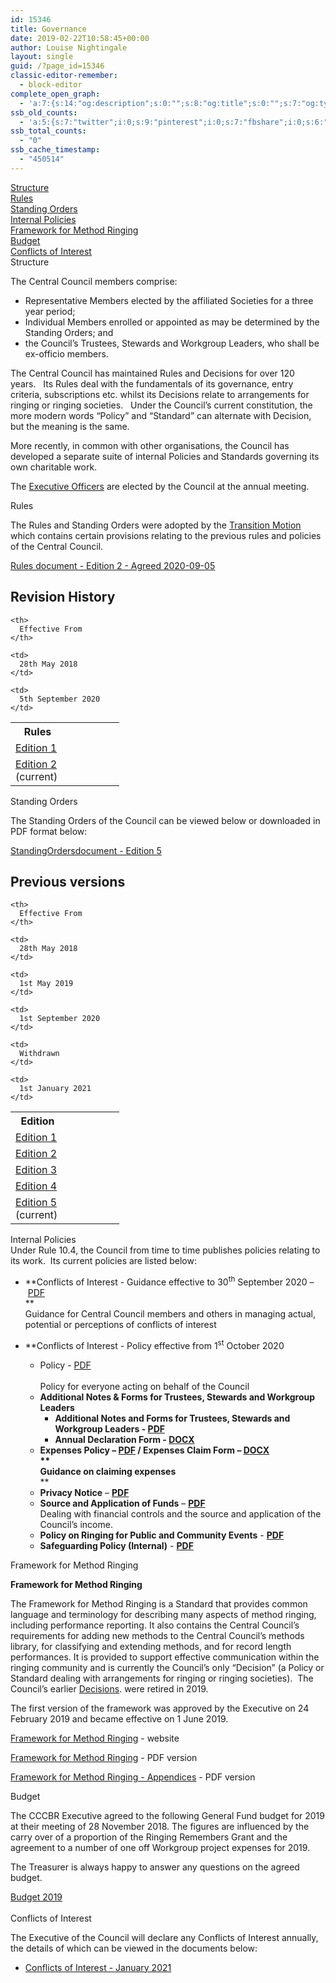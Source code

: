 ```yaml
---
id: 15346
title: Governance
date: 2019-02-22T10:58:45+00:00
author: Louise Nightingale
layout: single
guid: /?page_id=15346
classic-editor-remember:
  - block-editor
complete_open_graph:
  - 'a:7:{s:14:"og:description";s:0:"";s:8:"og:title";s:0:"";s:7:"og:type";s:0:"";s:12:"twitter:card";s:7:"summary";s:15:"twitter:creator";s:0:"";s:19:"twitter:description";s:0:"";s:8:"og:image";s:0:"";}'
ssb_old_counts:
  - 'a:5:{s:7:"twitter";i:0;s:9:"pinterest";i:0;s:7:"fbshare";i:0;s:6:"reddit";i:0;s:6:"tumblr";N;}'
ssb_total_counts:
  - "0"
ssb_cache_timestamp:
  - "450514"
---
```

[Structure]()  
[Rules]()  
[Standing Orders]()  
[Internal Policies]()  
[Framework for Method Ringing]()  
[Budget]()  
[Conflicts of Interest]()  
Structure

The Central Council members comprise:

  * Representative Members elected by the affiliated Societies for a three year period;
  * Individual Members enrolled or appointed as may be determined by the Standing Orders; and
  * the Council’s Trustees, Stewards and Workgroup Leaders, who shall be ex-officio members.

The Central Council has maintained Rules and Decisions for over 120 years.   Its Rules deal with the fundamentals of its governance, entry criteria, subscriptions etc. whilst its Decisions relate to arrangements for ringing or ringing societies.   Under the Council’s current constitution, the more modern words “Policy” and “Standard” can alternate with Decision, but the meaning is the same.

More recently, in common with other organisations, the Council has developed a separate suite of internal Policies and Standards governing its own charitable work.

The [Executive Officers](../about/executive/) are elected by the Council at the annual meeting.

Rules

The Rules and Standing Orders were adopted by the <a href="https://cccbr.org.uk/wp-content/uploads/2019/07/Transition-Motionv1-21.pdf" target="_blank" rel="noreferrer noopener">Transition Motion</a> which contains certain provisions relating to the previous rules and policies of the Central Council.

<a href="https://cccbr.org.uk/wp-content/uploads/2020/09/Rules-document-Edition-2-Agreed-2020-09-05.pdf" style="" data-width="max" data-height="max" data-mobile-width="500"  data-scrollbar="none" data-download="on" data-tracking="on" data-newwindow="on" data-pagetextbox="off" data-scrolltotop="on" data-startzoom="100" data-startfpzoom="100" data-toolbar="top" data-toolbar-fixed="on">Rules document - Edition 2 - Agreed 2020-09-05<br /></a>

## Revision History

<table border="0" width="174" cellspacing="0" cellpadding="0">
  <colgroup> <col span="2" width="87" /></colgroup> <tr>
    <th>
      Rules
    </th>
    
    <th>
      Effective From
    </th>
  </tr>
  
  <tr>
    <td>
      <a href="https://cccbr.org.uk/wp-content/uploads/2018/06/Rules-document-v41s.pdf">Edition 1</a>
    </td>
    
    <td>
      28th May 2018
    </td>
  </tr>
  
  <tr>
    <td>
      <a href="https://cccbr.org.uk/wp-content/uploads/2020/09/Rules-document-Edition-2-Agreed-2020-09-05.pdf">Edition 2</a> (current)
    </td>
    
    <td>
      5th September 2020
    </td>
  </tr>
</table>

Standing Orders

The Standing Orders of the Council can be viewed below or downloaded in PDF format below:

<a href="https://cccbr.org.uk/wp-content/uploads/2021/01/StandingOrdersdocument-Edition-5.pdf" style="" data-width="max" data-height="max" data-mobile-width="500"  data-scrollbar="none" data-download="on" data-tracking="on" data-newwindow="on" data-pagetextbox="off" data-scrolltotop="on" data-startzoom="100" data-startfpzoom="100" data-toolbar="top" data-toolbar-fixed="on">StandingOrdersdocument - Edition 5<br /></a>

## Previous versions

<table border="0" width="174" cellspacing="0" cellpadding="0">
  <colgroup> <col span="2" width="87" /></colgroup> <tr>
    <th>
      Edition
    </th>
    
    <th>
      Effective From
    </th>
  </tr>
  
  <tr>
    <td>
      <a href="https://cccbr.org.uk/wp-content/uploads/2018/06/StandingOrdersdocument-v1-27s.pdf">Edition 1</a>
    </td>
    
    <td>
      28th May 2018
    </td>
  </tr>
  
  <tr>
    <td>
      <a href="https://cccbr.org.uk/wp-content/uploads/2019/07/StandingOrdersdocument-v2-1s-Clean.pdf">Edition 2</a>
    </td>
    
    <td>
      1st May 2019
    </td>
  </tr>
  
  <tr>
    <td>
      <a href="https://cccbr.org.uk/wp-content/uploads/2020/09/StandingOrdersdocument-Edition-3.pdf">Edition 3</a>
    </td>
    
    <td>
      1st September 2020
    </td>
  </tr>
  
  <tr>
    <td>
      <a href="https://cccbr.org.uk/wp-content/uploads/2021/01/StandingOrdersdocument-Edition-4.pdf">Edition 4</a>
    </td>
    
    <td>
      Withdrawn
    </td>
  </tr>
  
  <tr>
    <td>
      <a href="https://cccbr.org.uk/wp-content/uploads/2021/01/StandingOrdersdocument-Edition-5.pdf">Edition 5</a> (current)
    </td>
    
    <td>
      1st January 2021
    </td>
  </tr>
</table>

Internal Policies  
Under Rule 10.4, the Council from time to time publishes policies relating to its work.  Its current policies are listed below:

  * **Conflicts of Interest - Guidance effective to 30<sup>th</sup> September 2020 – <a href="https://cccbr.org.uk/wp-content/uploads/2018/07/20180701conflictsof-interest.pdf" target="_blank" rel="noopener">PDF</a>  
**  
    Guidance for Central Council members and others in managing actual, potential or perceptions of conflicts of interest
  * **Conflicts of Interest - Policy effective from 1<sup>st</sup> October 2020 
    
      * Policy - <a href="https://cccbr.org.uk/wp-content/uploads/2020/06/Conflict-of-Interest-Policy-Edition-1-v1.15.pdf" target="_blank" rel="noopener">PDF</a>  
        </strong>  
        Policy for everyone acting on behalf of the Council
      * **Additional Notes & Forms for Trustees, Stewards and Workgroup Leaders** 
          * **Additional Notes and Forms for Trustees, Stewards and Workgroup Leaders - [PDF](https://cccbr.org.uk/wp-content/uploads/2020/06/Conflict-of-Interest-Policy-Additional-Notes-Edition-1-v15.pdf)**
          * **Annual Declaration Form - [DOCX](https://cccbr.org.uk/wp-content/uploads/2020/06/Conflict-of-Interest-Policy-Declaration-Form-Edition-1-v1.15.docx)**
    
    </il>
    
      * **Expenses Policy – <a href="https://cccbr.org.uk/wp-content/uploads/2019/11/CCCBR-expenses-guidance-Nov-2019_final.pdf" target="_blank" rel="noopener">PDF</a> / Expenses Claim Form – <a href="https://cccbr.org.uk/wp-content/uploads/2018/07/Expense-Claim-Form-June-2018.docx" target="_blank" rel="noopener">DOCX</a>  
**  
        Guidance on claiming expenses**  
** 
      * **Privacy Notice** – <a href="https://cccbr.org.uk/wp-content/uploads/2019/02/Central-Council-Privacy-Notice-V1.8.pdf" target="_blank" rel="noopener"><strong>PDF</strong></a>
      * **Source and Application of Funds** – <a href="https://cccbr.org.uk/wp-content/uploads/2020/02/Source-and-Application-of-Funds-v2-Published.pdf" target="_blank" rel="noopener"><strong>PDF</strong></a>  
        Dealing with financial controls and the source and application of the Council’s income.
      * **Policy on Ringing for Public and Community Events** - <a href="https://cccbr.org.uk/wp-content/uploads/2020/01/200131-Policy-for-requests-for-ringing.pdf" target="_blank" rel="noopener"><strong>PDF</strong></a>
      * **Safeguarding Policy (Internal)** - <a href="https://cccbr.org.uk/wp-content/uploads/2020/02/CCCBR-Safeguarding-Policy-January-2020-V2.pdf" target="_blank" rel="noopener"><strong>PDF</strong></a></ul> 
    
    Framework for Method Ringing
    
    **Framework for Method Ringing**
    
    The Framework for Method Ringing is a Standard that provides common language and terminology for describing many aspects of method ringing, including performance reporting. It also contains the Central Council’s requirements for adding new methods to the Central Council’s methods library, for classifying and extending methods, and for record length performances. It is provided to support effective communication within the ringing community and is currently the Council’s only “Decision” (a Policy or Standard dealing with arrangements for ringing or ringing societies).  The Council’s earlier <a href="https://cccbr.org.uk/wp-content/uploads/2019/03/CC-Decisions-as-at-29-May-2018.pdf" target="_blank" rel="noopener">Decisions</a>. were retired in 2019.
    
    The first version of the framework was approved by the Executive on 24 February 2019 and became effective on 1 June 2019.
    
    <a href="http://framework./" target="_blank" rel="noopener">Framework for Method Ringing</a> - website
    
    <a href="https://cccbr.github.io/method_ringing_framework/images/index/framework-for-method-ringing-v1.00.pdf" target="_blank" rel="noopener">Framework for Method Ringing</a> - PDF version
    
    <a href="https://cccbr.github.io/method_ringing_framework/images/index/framework-for-method-ringing-appendices-v1.00.pdf" target="_blank" rel="noopener">Framework for Method Ringing - Appendices</a> - PDF version
    
    Budget
    
    The CCCBR Executive agreed to the following General Fund budget for 2019 at their meeting of 28 November 2018. The figures are influenced by the carry over of a proportion of the Ringing Remembers Grant and the agreement to a number of one off Workgroup project expenses for 2019.
    
    The Treasurer is always happy to answer any questions on the agreed budget.
    
    <a href="https://cccbr.org.uk/wp-content/uploads/2019/01/Budget-2019.pdf" style="" data-width="max" data-height="max" data-mobile-width="500"  data-scrollbar="none" data-download="on" data-tracking="on" data-newwindow="on" data-pagetextbox="off" data-scrolltotop="on" data-startzoom="100" data-startfpzoom="100" data-toolbar="top" data-toolbar-fixed="on">Budget 2019<br /></a>  
    Conflicts of Interest
    
    The Executive of the Council will declare any Conflicts of Interest annually, the details of which can be viewed in the documents below:
    
      * [Conflicts of Interest - January 2021](https://cccbr.org.uk/wp-content/uploads/2021/01/Conflict-of-Interest-decls-2021.pdf)
